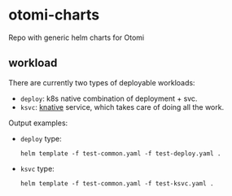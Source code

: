 # otomi-charts

Repo with generic helm charts for Otomi

## workload

There are currently two types of deployable workloads:

- `deploy`: k8s native combination of deployment + svc.
- `ksvc`: [knative](https://knative.dev/docs/serving/) service, which takes care of doing all the work.

Output examples:

-  `deploy` type:
   ```
   helm template -f test-common.yaml -f test-deploy.yaml .
   ```
-  `ksvc`  type:
   ```
   helm template -f test-common.yaml -f test-ksvc.yaml .
   ```
